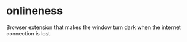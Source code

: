 # onlineness
Browser extension that makes the window turn dark when the internet connection is lost.
